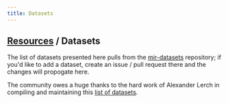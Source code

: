 ```yaml
---
title: Datasets
---
```


## [Resources]({{site.base_url}}/resources) / Datasets

The list of datasets presented here pulls from the [mir-datasets](https://github.com/ismir/mir-datasets) repository; if you'd like to add a dataset, create an issue / pull request there and the changes will propogate here.

The community owes a huge thanks to the hard work of Alexander Lerch in compiling and maintaining this [list of datasets](http://www.audiocontentanalysis.org/data-sets/).

<script src="https://ismir.github.io/mir-datasets/assets/js/mir-datasets.js"></script>
